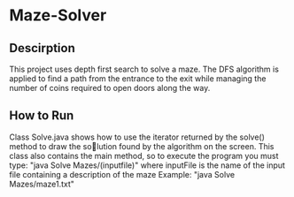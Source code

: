 # Maze-Solver
## Descirption
This project uses depth first search to solve a maze. The DFS algorithm is applied to find a path from the entrance to the exit while managing the number of coins required to open doors along the way.

## How to Run
Class Solve.java shows how to use the iterator returned by the solve() method to draw the solution found by the algorithm on the screen. 
This class also contains the main method, so to execute the program you must type:
"java Solve Mazes/(inputfile)"
where inputFile is the name of the input file containing a description of the maze
Example: "java Solve Mazes/maze1.txt"
